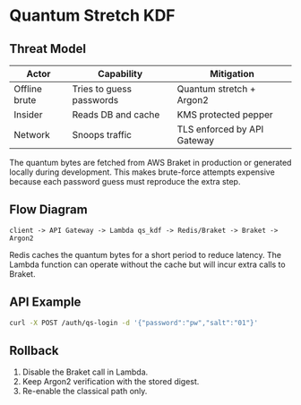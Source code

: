 # Quantum Stretch KDF

## Threat Model

| Actor         | Capability               | Mitigation                     |
|---------------|-------------------------|--------------------------------|
| Offline brute | Tries to guess passwords| Quantum stretch + Argon2       |
| Insider       | Reads DB and cache      | KMS protected pepper           |
| Network       | Snoops traffic          | TLS enforced by API Gateway    |

The quantum bytes are fetched from AWS Braket in production or generated locally
during development. This makes brute-force attempts expensive because each
password guess must reproduce the extra step.

## Flow Diagram

```
client -> API Gateway -> Lambda qs_kdf -> Redis/Braket -> Braket -> Argon2
```

Redis caches the quantum bytes for a short period to reduce latency. The Lambda
function can operate without the cache but will incur extra calls to Braket.

## API Example

```bash
curl -X POST /auth/qs-login -d '{"password":"pw","salt":"01"}'
```

## Rollback

1. Disable the Braket call in Lambda.
2. Keep Argon2 verification with the stored digest.
3. Re-enable the classical path only.
